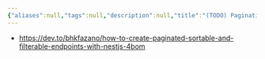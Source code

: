 ```yaml
---
{"aliases":null,"tags":null,"description":null,"title":"(TODO) Pagination in {Nest.js}","created":"2024-03-05T17:46:32","updated":"2024-12-06T18:08:59","dg-publish":true,"permalink":"/docs/(TODO) Pagination in {Nest.js}/","dgPassFrontmatter":true}
---
```


- <https://dev.to/bhkfazano/how-to-create-paginated-sortable-and-filterable-endpoints-with-nestjs-4bom>
